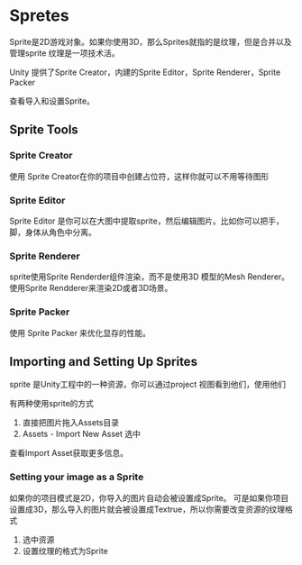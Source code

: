 # Spretes
Sprite是2D游戏对象。如果你使用3D，那么Sprites就指的是纹理，但是合并以及管理sprite 纹理是一项技术活。

Unity 提供了Sprite Creator，内建的Sprite Editor，Sprite Renderer，Sprite Packer

查看导入和设置Sprite。

## Sprite Tools
### Sprite Creator
使用 Sprite Creator在你的项目中创建占位符，这样你就可以不用等待图形

### Sprite Editor
Sprite Editor 是你可以在大图中提取sprite，然后编辑图片。比如你可以把手，脚，身体从角色中分离。

### Sprite Renderer
sprite使用Sprite Renderder组件渲染，而不是使用3D 模型的Mesh Renderer。使用Sprite Rendderer来渲染2D或者3D场景。

### Sprite Packer
使用 Sprite Packer 来优化显存的性能。

## Importing and Setting Up Sprites
sprite 是Unity工程中的一种资源，你可以通过project 视图看到他们，使用他们

有两种使用sprite的方式
1. 直接把图片拖入Assets目录
2. Assets - Import New Asset 选中

查看Import Asset获取更多信息。

### Setting your image as a Sprite
如果你的项目模式是2D，你导入的图片自动会被设置成Sprite。
可是如果你项目设置成3D，那么导入的图片就会被设置成Textrue，所以你需要改变资源的纹理格式
1. 选中资源
2. 设置纹理的格式为Sprite
